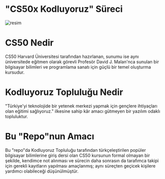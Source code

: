 # "CS50x Kodluyoruz" Süreci
![resim](https://i.hizliresim.com/sgvW55.png)
# CS50 Nedir
 CS50 Harvard Üniversitesi tarafından hazırlanan, sunumu ise aynı üniversitede eğitmen olarak görevli Profesör David J. Malan'nca sunulan bir bilgisayar bilimleri ve programlama sanatı için güçlü bir temel oluşturma kursudur.
# Kodluyoruz Topluluğu Nedir
 "Türkiye'yi teknolojide bir yetenek merkezi yapmak için gençlere ihtiyaçları olan eğitimi sağlıyoruz." ilkesine sahip kâr amacı gütmeyen bir yazılım odaklı  topluluktur.
# Bu "Repo"nun Amacı
Bu "repo"da Kodluyoruz Topluluğu tarafından türkçeleştirilen popüler bilgisayar bilimlerine giriş dersi olan CS50 kursunun formal olmayan bir şekilde, kendimce not alınması ve sürecin daha sonrasın da tarafımca takipi için gerekli kayıtların yapılması amaçlanmış; aynı süreçten geçicek kişilere yardımcı olabileceği düşünülmüştür.
